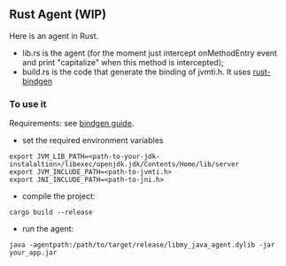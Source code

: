 ## Rust Agent (WIP)
Here is an agent in Rust.

* lib.rs is the agent (for the moment just intercept onMethodEntry event and print "capitalize" when this method is intercepted);
* build.rs is the code that generate the binding of jvmti.h. It uses [rust-bindgen](https://rust-lang.github.io/rust-bindgen/) 

### To use it

Requirements: see [bindgen guide](https://rust-lang.github.io/rust-bindgen/requirements.html).

- set the required environment variables

```
export JVM_LIB_PATH=<path-to-your-jdk-instalaltion>/libexec/openjdk.jdk/Contents/Home/lib/server
export JVM_INCLUDE_PATH=<path-to-jvmti.h> 
export JNI_INCLUDE_PATH=<path-to-jni.h>
```

- compile the project:

`cargo build --release`

- run the agent:

`java -agentpath:/path/to/target/release/libmy_java_agent.dylib -jar your_app.jar`


